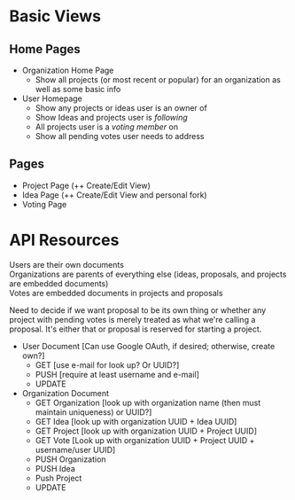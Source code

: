 # Basic Views

## Home Pages

- Organization Home Page
  - Show all projects (or most recent or popular) for an organization as well as some basic info
- User Homepage
  - Show any projects or ideas user is an owner of
  - Show Ideas and projects user is *following*
  - All projects user is a *voting member* on
  - Show all pending votes user needs to address

## Pages

- Project Page (++ Create/Edit View)
- Idea Page (++ Create/Edit View and personal fork)
- Voting Page


# API Resources
Users are their own documents  
Organizations are parents of everything else (ideas, proposals, and projects are embedded documents)  
Votes are embedded documents in projects and proposals

Need to decide if we want proposal to be its own thing or whether any project with pending votes is merely treated as 
what we're calling a proposal.  It's either that or proposal is reserved for starting a project.

- User Document [Can use Google OAuth, if desired; otherwise, create own?]
  - GET [use e-mail for look up?  Or UUID?]
  - PUSH [require at least username and e-mail]
  - UPDATE
- Organization Document
  - GET Organization [look up with organization name (then must maintain uniqueness) or UUID?]
  - GET Idea [look up with organization UUID + Idea UUID]
  - GET Project [look up with organization UUID + Project UUID]
  - GET Vote [Look up with organization UUID + Project UUID + username/user UUID]
  - PUSH Organization
  - PUSH Idea
  - Push Project
  - UPDATE
